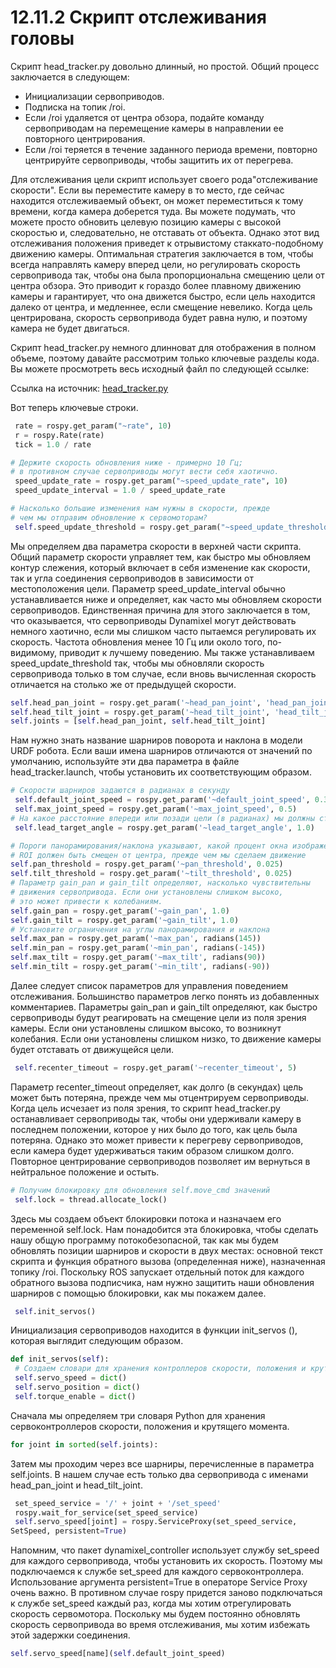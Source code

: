 # 12.11.2 Скрипт отслеживания головы

Скрипт head\_tracker.py довольно длинный, но простой. Общий процесс заключается в следующем:

* Инициализации сервоприводов.
* Подписка на топик /roi.
* Если /roi удаляется от центра обзора, подайте команду сервоприводам на перемещение камеры в направлении ее повторного центрирования.
* Если /roi теряется в течение заданного периода времени, повторно центрируйте сервоприводы, чтобы защитить их от перегрева.



Для отслеживания цели скрипт использует своего рода"отслеживание скорости". Если вы переместите камеру в то место, где сейчас находится отслеживаемый объект, он может переместиться к тому времени, когда камера доберется туда. Вы можете подумать, что можете просто обновить целевую позицию камеры с высокой скоростью и, следовательно, не отставать от объекта. Однако этот вид отслеживания положения приведет к отрывистому стаккато-подобному движению камеры. Оптимальная стратегия заключается в том, чтобы всегда направлять камеру вперед цели, но регулировать скорость сервопривода так, чтобы она была пропорциональна смещению цели от центра обзора. Это приводит к гораздо более плавному движению камеры и гарантирует, что она движется быстро, если цель находится далеко от центра, и медленнее, если смещение невелико. Когда цель центрирована, скорость сервопривода будет равна нулю, и поэтому камера не будет двигаться.

Скрипт head\_tracker.py немного длинноват для отображения в полном объеме, поэтому давайте рассмотрим только ключевые разделы кода. Вы можете просмотреть весь исходный файл по следующей ссылке:

Ссылка на источник: [head\_tracker.py](https://github.com/pirobot/rbx1/blob/indigo-devel/rbx1_dynamixels/nodes/head_tracker.py)

Вот теперь ключевые строки.

```python
 rate = rospy.get_param("~rate", 10)
 r = rospy.Rate(rate)
 tick = 1.0 / rate

# Держите скорость обновления ниже - примерно 10 Гц; 
# в противном случае сервоприводы могут вести себя хаотично.
 speed_update_rate = rospy.get_param("~speed_update_rate", 10)
 speed_update_interval = 1.0 / speed_update_rate

# Насколько большие изменения нам нужны в скорости, прежде 
# чем мы отправим обновление к сервомоторам?
 self.speed_update_threshold = rospy.get_param("~speed_update_threshold", 0.01)
```

Мы определяем два параметра скорости в верхней части скрипта. Общий параметр скорости управляет тем, как быстро мы обновляем контур слежения, который включает в себя изменение как скорости, так и угла соединения сервоприводов в зависимости от местоположения цели. Параметр speed\_update\_interval обычно устанавливается ниже и определяет, как часто мы обновляем скорости сервоприводов. Единственная причина для этого заключается в том, что оказывается, что сервоприводы Dynamixel могут действовать немного хаотично, если мы слишком часто пытаемся регулировать их скорость. Частота обновления менее 10 Гц или около того, по-видимому, приводит к лучшему поведению. Мы также устанавливаем speed\_update\_threshold так, чтобы мы обновляли скорость сервопривода только в том случае, если вновь вычисленная скорость отличается на столько же от предыдущей скорости.

```python
self.head_pan_joint = rospy.get_param('~head_pan_joint', 'head_pan_joint')
self.head_tilt_joint = rospy.get_param('~head_tilt_joint', 'head_tilt_joint')
self.joints = [self.head_pan_joint, self.head_tilt_joint]
```

Нам нужно знать название шарниров поворота и наклона в модели URDF робота. Если ваши имена шарниров отличаются от значений по умолчанию, используйте эти два параметра в файле head\_tracker.launch, чтобы установить их соответствующим образом.

```python
# Скорости шарниров задаются в радианах в секунду
 self.default_joint_speed = rospy.get_param('~default_joint_speed', 0.3)
 self.max_joint_speed = rospy.get_param('~max_joint_speed', 0.5)
# На какое расстояние впереди или позади цели (в радианах) мы должны стремиться?
 self.lead_target_angle = rospy.get_param('~lead_target_angle', 1.0)

# Пороги панорамирования/наклона указывают, какой процент окна изображения 
# ROI должен быть смещен от центра, прежде чем мы сделаем движение
self.pan_threshold = rospy.get_param('~pan_threshold', 0.025)
self.tilt_threshold = rospy.get_param('~tilt_threshold', 0.025)
# Параметр gain_pan и gain_tilt определяют, насколько чувствительны 
# движения сервопривода. Если они установлены слишком высоко, 
# это может привести к колебаниям.
self.gain_pan = rospy.get_param('~gain_pan', 1.0)
self.gain_tilt = rospy.get_param('~gain_tilt', 1.0)
# Установите ограничения на углы панорамирования и наклона
self.max_pan = rospy.get_param('~max_pan', radians(145))
self.min_pan = rospy.get_param('~min_pan', radians(-145))
self.max_tilt = rospy.get_param('~max_tilt', radians(90))
self.min_tilt = rospy.get_param('~min_tilt', radians(-90))
```

Далее следует список параметров для управления поведением отслеживания. Большинство параметров легко понять из добавленных комментариев. Параметры gain\_pan и gain\_tilt определяют, как быстро сервоприводы будут реагировать на смещение цели из поля зрения камеры. Если они установлены слишком высоко, то возникнут колебания. Если они установлены слишком низко, то движение камеры будет отставать от движущейся цели.

```python
 self.recenter_timeout = rospy.get_param('~recenter_timeout', 5)
```

Параметр recenter\_timeout определяет, как долго \(в секундах\) цель может быть потеряна, прежде чем мы отцентрируем сервоприводы. Когда цель исчезает из поля зрения, то скрипт head\_tracker.py останавливает сервоприводы так, чтобы они удерживали камеру в последнем положении, которое у них было до того, как цель была потеряна. Однако это может привести к перегреву сервоприводов, если камера будет удерживаться таким образом слишком долго. Повторное центрирование сервоприводов позволяет им вернуться в нейтральное положение и остыть.

```python
# Получим блокировку для обновления self.move_cmd значений
 self.lock = thread.allocate_lock()
```

Здесь мы создаем объект блокировки потока и назначаем его переменной self.lock. Нам понадобится эта блокировка, чтобы сделать нашу общую программу потокобезопасной, так как мы будем обновлять позиции шарниров и скорости в двух местах: основной текст скрипта и функция обратного вызова \(определенная ниже\), назначенная топику /roi. Поскольку ROS запускает отдельный поток для каждого обратного вызова подписчика, нам нужно защитить наши обновления шарниров с помощью блокировки, как мы покажем далее.

```python
 self.init_servos()
```

Инициализация сервоприводов находится в функции init\_servos \(\), которая выглядит следующим образом.

```python
def init_servos(self):
 # Создаем словари для хранения контроллеров скорости, положения и крутящего момента
 self.servo_speed = dict()
 self.servo_position = dict()
 self.torque_enable = dict()
```

Сначала мы определяем три словаря Python для хранения сервоконтроллеров скорости, положения и крутящего момента.

```python
for joint in sorted(self.joints):
```

Затем мы проходим через все шарниры, перечисленные в параметра self.joints. В нашем случае есть только два сервопривода с именами head\_pan\_joint и head\_tilt\_joint.

```python
 set_speed_service = '/' + joint + '/set_speed'
 rospy.wait_for_service(set_speed_service)
 self.servo_speed[joint] = rospy.ServiceProxy(set_speed_service,
SetSpeed, persistent=True)
```

Напомним, что пакет dynamixel\_controller использует службу set\_speed для каждого сервопривода, чтобы установить их скорость. Поэтому мы подключаемся к службе set\_speed для каждого сервоконтроллера. Использование аргумента persistent=True в операторе Service Proxy очень важно. В противном случае rospy придется заново подключаться к службе set\_speed каждый раз, когда мы хотим отрегулировать скорость сервомотора. Поскольку мы будем постоянно обновлять скорость сервопривода во время отслеживания, мы хотим избежать этой задержки соединения.

```python
self.servo_speed[name](self.default_joint_speed)
```

